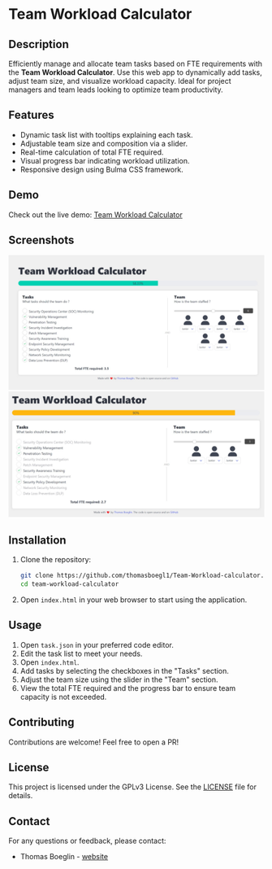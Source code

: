 # Team Workload Calculator

## Description

Efficiently manage and allocate team tasks based on FTE requirements with the **Team Workload Calculator**. Use this web app to dynamically add tasks, adjust team size, and visualize workload capacity. Ideal for project managers and team leads looking to optimize team productivity.

## Features

- Dynamic task list with tooltips explaining each task.
- Adjustable team size and composition via a slider.
- Real-time calculation of total FTE required.
- Visual progress bar indicating workload utilization.
- Responsive design using Bulma CSS framework.

## Demo

Check out the live demo: [Team Workload Calculator](https://thomasboegl1.github.io/Team-Workload-calculator/)

## Screenshots

![Screenshot 1](screenshots/Screenshot1.jpg)
![Screenshot 2](screenshots/Screenshot2.jpg)

## Installation

1. Clone the repository:
   
   ```bash
   git clone https://github.com/thomasboegl1/Team-Workload-calculator.git
   cd team-workload-calculator
   ```

2. Open `index.html` in your web browser to start using the application.

## Usage

1. Open `task.json` in your preferred code editor.
2. Edit the task list to meet your needs.
3. Open `index.html`.
4. Add tasks by selecting the checkboxes in the "Tasks" section.
5. Adjust the team size using the slider in the "Team" section.
6. View the total FTE required and the progress bar to ensure team capacity is not exceeded.

## Contributing

Contributions are welcome!  Feel free to open a PR!

## License

This project is licensed under the GPLv3 License. See the [LICENSE](LICENSE) file for details.

## Contact

For any questions or feedback, please contact:

- Thomas Boeglin - [website](https://boeglin.xyz)
